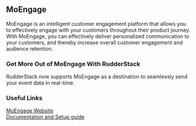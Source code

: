 ## MoEngage

MoEngage is an intelligent customer engagement platform that allows you to effectively engage with your customers throughout their product journey.  With MoEngage, you can effectively deliver personalized communication to your customers, and thereby increase overall customer engagement and audience retention.

### Get More Out of MoEngage With RudderStack

RudderStack now supports MoEngage as a destination to seamlessly send your event data in real-time.

### Useful Links

[MoEngage Website][]  
[Documentation and Setup guide][] 

[//]: # "These are reference links used in the body of this note and get stripped out when the markdown processor does its job. There is no need to format nicely because it shouldn't be seen. Thanks SO - http://stackoverflow.com/questions/4823468/store-comments-in-markdown-syntax"

[moengage website]: https://www.moengage.com/
[documentation and setup guide]: https://docs.rudderstack.com/destinations/moengage
